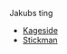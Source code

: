 Jakubs ting
- <a href="/kageside/index.html">Kageside</a>
- <a href="/stikman/index.html">Stickman</a>